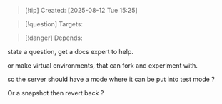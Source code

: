 
>[!tip] Created: [2025-08-12 Tue 15:25]

>[!question] Targets: 

>[!danger] Depends: 

state a question, get a docs expert to help.

or make virtual environments, that can fork and experiment with.

so the server should have a mode where it can be put into test mode ?  

Or a snapshot then revert back ?